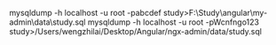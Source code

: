 mysqldump -h localhost -u root -pabcdef study>F:\Study\angular\my-admin\data\study.sql
mysqldump -h localhost -u root -pWcnfngo123 study>/Users/wengzhilai/Desktop/Angular/ngx-admin/data/study.sql

